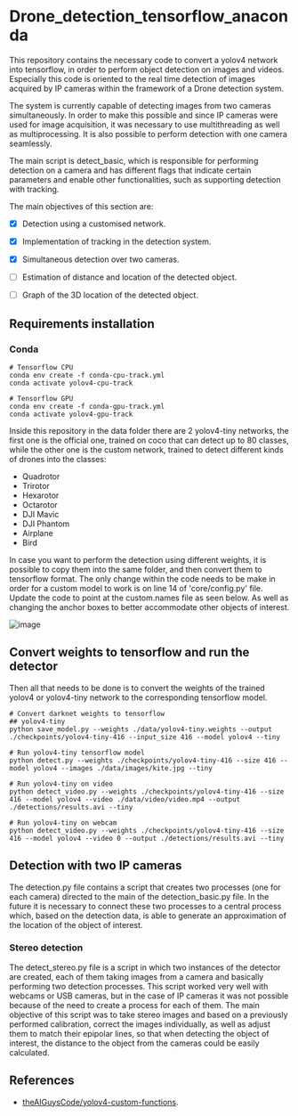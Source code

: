 # Drone_detection_tensorflow_anaconda

This repository contains the necessary code to convert a yolov4 network into tensorflow, in order to perform object detection on images and videos. Especially this code is oriented to the real time detection of images acquired by IP cameras within the framework of a Drone detection system.

The system is currently capable of detecting images from two cameras simultaneously. In order to make this possible and since IP cameras were used for image acquisition, it was necessary to use multithreading as well as multiprocessing. It is also possible to perform detection with one camera seamlessly.

The main script is detect_basic, which is responsible for performing detection on a camera and has different flags that indicate certain parameters and enable other functionalities, such as supporting detection with tracking.

The main objectives of this section are:

- [x] Detection using a customised network.
- [x] Implementation of tracking in the detection system.
- [x] Simultaneous detection over two cameras.
- [ ] Estimation of distance and location of the detected object.
- [ ] Graph of the 3D location of the detected object.


## Requirements installation

### Conda 

```
# Tensorflow CPU
conda env create -f conda-cpu-track.yml
conda activate yolov4-cpu-track
```

```
# Tensorflow GPU
conda env create -f conda-gpu-track.yml
conda activate yolov4-gpu-track
```


Inside this repository in the data folder there are 2 yolov4-tiny networks, the first one is the official one, trained on coco that can detect up to 80 classes, while the other one is the custom network, trained to detect different kinds of drones into the classes: 

- Quadrotor
- Trirotor
- Hexarotor
- Octarotor
- DJI Mavic
- DJI Phantom
- Airplane
- Bird

In case you want to perform the detection using different weights, it is possible to copy them into the same folder, and then convert them to tensorflow format.
The only change within the code needs to be make in order for a custom model to work is on line 14 of 'core/config.py' file. Update the code to point at the custom.names file as seen below. As well as changing the anchor boxes to better accommodate other objects of interest. 

![image](https://user-images.githubusercontent.com/64755713/119009397-b16e7980-b958-11eb-80e1-fc8dda73ffd7.png)

## Convert weights to tensorflow and run the detector

Then all that needs to be done is to convert the weights of the trained yolov4 or yolov4-tiny network to the corresponding tensorflow model.
```
# Convert darknet weights to tensorflow
## yolov4-tiny
python save_model.py --weights ./data/yolov4-tiny.weights --output ./checkpoints/yolov4-tiny-416 --input_size 416 --model yolov4 --tiny

# Run yolov4-tiny tensorflow model
python detect.py --weights ./checkpoints/yolov4-tiny-416 --size 416 --model yolov4 --images ./data/images/kite.jpg --tiny

# Run yolov4-tiny on video
python detect_video.py --weights ./checkpoints/yolov4-tiny-416 --size 416 --model yolov4 --video ./data/video/video.mp4 --output ./detections/results.avi --tiny

# Run yolov4-tiny on webcam
python detect_video.py --weights ./checkpoints/yolov4-tiny-416 --size 416 --model yolov4 --video 0 --output ./detections/results.avi --tiny

```

## Detection with two IP cameras

The detection.py file contains a script that creates two processes (one for each camera) directed to the main of the detection_basic.py file. 
In the future it is necessary to connect these two processes to a central process which, based on the detection data, is able to generate an approximation of the location of the object of interest.

### Stereo detection

The detect_stereo.py file is a script in which two instances of the detector are created, each of them taking images from a camera and basically performing two detection processes. This script worked very well with webcams or USB cameras, but in the case of IP cameras it was not possible because of the need to create a process for each of them. The main objective of this script was to take stereo images and based on a previously performed calibration, correct the images individually, as well as adjust them to match their epipolar lines, so that when detecting the object of interest, the distance to the object from the cameras could be easily calculated.



## References

- [theAIGuysCode/yolov4-custom-functions](https://github.com/theAIGuysCode/yolov4-custom-functions).
